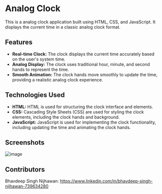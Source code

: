 # Analog Clock

This is a analog clock application built using HTML, CSS, and JavaScript. It displays the current time in a classic analog clock format.

## Features

- **Real-time Clock:** The clock displays the current time accurately based on the user's system time.
- **Analog Display:** The clock uses traditional hour, minute, and second hands to represent the time.
- **Smooth Animation:** The clock hands move smoothly to update the time, providing a realistic analog clock experience.

## Technologies Used

- **HTML:** HTML is used for structuring the clock interface and elements.
- **CSS:** Cascading Style Sheets (CSS) are used for styling the clock elements, including the clock hands and background.
- **JavaScript:** JavaScript is used for implementing the clock functionality, including updating the time and animating the clock hands.

## Screenshots

![image](https://github.com/BhavdeepSinghNijhawan/Analog-Clock/assets/143419096/85e9b14c-93da-4467-8dca-7f23d4deeb0a)

## Contributors

Bhavdeep Singh Nijhawan: https://www.linkedin.com/in/bhavdeep-singh-nijhawan-739634280
